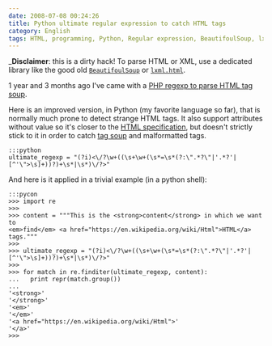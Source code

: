 ```yaml
---
date: 2008-07-08 00:24:26
title: Python ultimate regular expression to catch HTML tags
category: English
tags: HTML, programming, Python, Regular expression, BeautifoulSoup, lxml
---
```


_**Disclaimer**: this is a dirty hack! To parse HTML or XML, use a dedicated
library like the good old 
[`BeautifoulSoup`](https://pypi.python.org/pypi/beautifulsoup4) or 
[`lxml.html`](https://lxml.de/lxmlhtml.html).

1 year and 3 months ago I've came with a
[PHP regexp to parse HTML tag soup](https://kevin.deldycke.com/2007/03/ultimate-regular-expression-for-html-tag-parsing-with-php/).

Here is an improved version, in Python (my favorite language so far), that is
normally much prone to detect strange HTML tags. It also support attributes
without value so it's closer to the
[HTML specification](https://www.w3.org/TR/REC-html40/), but doesn't strictly
stick to it in order to catch [tag soup](https://en.wikipedia.org/wiki/Tag_soup)
and malformatted tags.

    :::python
    ultimate_regexp = "(?i)<\/?\w+((\s+\w+(\s*=\s*(?:\".*?\"|'.*?'|[^'\">\s]+))?)+\s*|\s*)\/?>"

And here is it applied in a trivial example (in a python shell):

    :::pycon
    >>> import re
    >>>
    >>> content = """This is the <strong>content</strong> in which we want to
    <em>find</em> <a href="https://en.wikipedia.org/wiki/Html">HTML</a> tags."""
    >>>
    >>> ultimate_regexp = "(?i)<\/?\w+((\s+\w+(\s*=\s*(?:\".*?\"|'.*?'|[^'\">\s]+))?)+\s*|\s*)\/?>"
    >>>
    >>> for match in re.finditer(ultimate_regexp, content):
    ...   print repr(match.group())
    ...
    '<strong>'
    '</strong>'
    '<em>'
    '</em>'
    '<a href="https://en.wikipedia.org/wiki/Html">'
    '</a>'
    >>>
